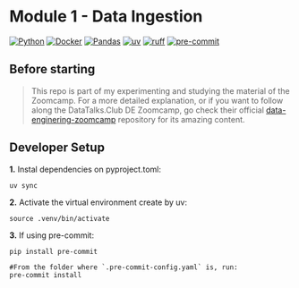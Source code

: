 # Module 1 - Data Ingestion

[![Python](https://img.shields.io/badge/Python-3.13-4B8BBE.svg?style=flat&logo=python&logoColor=FFD43B&labelColor=3776AB)](https://www.python.org/)
[![Docker](https://img.shields.io/badge/docker-2496ED?style=flat&logo=docker&logoColor=fff&labelColor=2496ED)](https://www.docker.com/)
[![Pandas](https://img.shields.io/badge/pandas-150458?style=flat&logo=pandas&logoColor=E70488&labelColor=150458)](https://pandas.pydata.org/)
[![uv](https://img.shields.io/badge/uv-30173D.svg?style=flat&logo=uv&logoColor=DE5FE9&labelColor=30173D)](https://docs.astral.sh/uv/)
[![ruff](https://img.shields.io/badge/ruff-30173D.svg?style=flat&logo=ruff&logoColor=D7FF64&labelColor=30173D)](https://docs.astral.sh/ruff/)
[![pre-commit](https://img.shields.io/badge/pre-commit-1F2D23.svg?style=flat&logo=precommit&logoColor=FAB040&labelColor=1F2D23)](https://pre-commit.com/)

## Before starting

> This repo is part of my experimenting and studying the material of the Zoomcamp.
> For a more detailed explanation, or if you want to follow along the DataTalks.Club DE Zoomcamp, go check their official [data-enginering-zoomcamp](https://github.com/DataTalksClub/data-engineering-zoomcamp) repository for its amazing content.

## Developer Setup

**1.** Instal dependencies on pyproject.toml:

```shell
uv sync
```

**2.** Activate the virtual environment create by uv:

```shell
source .venv/bin/activate
```

**3.** If using pre-commit:

```shell
pip install pre-commit

#From the folder where `.pre-commit-config.yaml` is, run:
pre-commit install
```
